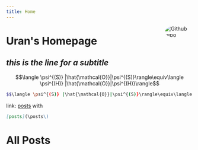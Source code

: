 ```yaml
---
title: Home
---
```


[<img src="https://avatars.githubusercontent.com/u/168523312?v=4" style="max-width:15%;min-width:40px;float:right;border-radius: 80%;" alt="Github repo" />](https://github.com/uranv)

# Uran's Homepage

## _this is the line for a subtitle_

$$\langle \psi^{(S)} |\hat{\mathcal{O}}|\psi^{(S)}\rangle\equiv\langle \psi^{(H)} |\hat{\mathcal{O}}|\psi^{(H)}\rangle$$


```bash
$$\langle \psi^{(S)} |\hat{\mathcal{O}}|\psi^{(S)}\rangle\equiv\langle \psi^{(H)} |\hat{\mathcal{O}}|\psi^{(H)}\rangle$$
```

link: [posts](/posts/) with

```markdown
[posts](\posts\)
```

# All Posts



